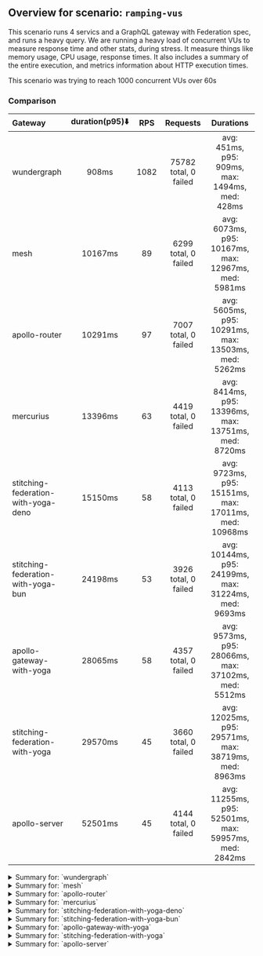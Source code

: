 ## Overview for scenario: `ramping-vus`


This scenario runs 4 servics and a GraphQL gateway with Federation spec, and runs a heavy query. We are running a heavy load of concurrent VUs to measure response time and other stats, during stress. It measure things like memory usage, CPU usage, response times. It also includes a summary of the entire execution, and metrics information about HTTP execution times.


This scenario was trying to reach 1000 concurrent VUs over 60s


### Comparison


| Gateway                             | duration(p95)⬇️ |  RPS  |       Requests        |                       Durations                       |
| :---------------------------------- | :-------------: | :---: | :-------------------: | :---------------------------------------------------: |
| wundergraph                         |      908ms      | 1082  | 75782 total, 0 failed |    avg: 451ms, p95: 909ms, max: 1494ms, med: 428ms    |
| mesh                                |     10167ms     |  89   | 6299 total, 0 failed  | avg: 6073ms, p95: 10167ms, max: 12967ms, med: 5981ms  |
| apollo-router                       |     10291ms     |  97   | 7007 total, 0 failed  | avg: 5605ms, p95: 10291ms, max: 13503ms, med: 5262ms  |
| mercurius                           |     13396ms     |  63   | 4419 total, 0 failed  | avg: 8414ms, p95: 13396ms, max: 13751ms, med: 8720ms  |
| stitching-federation-with-yoga-deno |     15150ms     |  58   | 4113 total, 0 failed  | avg: 9723ms, p95: 15151ms, max: 17011ms, med: 10968ms |
| stitching-federation-with-yoga-bun  |     24198ms     |  53   | 3926 total, 0 failed  | avg: 10144ms, p95: 24199ms, max: 31224ms, med: 9693ms |
| apollo-gateway-with-yoga            |     28065ms     |  58   | 4357 total, 0 failed  | avg: 9573ms, p95: 28066ms, max: 37102ms, med: 5512ms  |
| stitching-federation-with-yoga      |     29570ms     |  45   | 3660 total, 0 failed  | avg: 12025ms, p95: 29571ms, max: 38719ms, med: 8963ms |
| apollo-server                       |     52501ms     |  45   | 4144 total, 0 failed  | avg: 11255ms, p95: 52501ms, max: 59957ms, med: 2842ms |



<details>
  <summary>Summary for: `wundergraph`</summary>

  **K6 Output**




```
     ✓ response code was 200
     ✓ no_errors
     ✓ expected_result

     checks.........................: 100.00% ✓ 227346      ✗ 0     
     data_received..................: 368 MB  5.3 MB/s
     data_sent......................: 90 MB   1.3 MB/s
     http_req_blocked...............: avg=518µs    min=1µs    med=1.9µs    max=472.61ms p(90)=3.2µs    p(95)=4.5µs   
     http_req_connecting............: avg=508.17µs min=0s     med=0s       max=472.54ms p(90)=0s       p(95)=0s      
     http_req_duration..............: avg=451.4ms  min=4.47ms med=428.36ms max=1.49s    p(90)=807.7ms  p(95)=908.53ms
       { expected_response:true }...: avg=451.4ms  min=4.47ms med=428.36ms max=1.49s    p(90)=807.7ms  p(95)=908.53ms
     http_req_failed................: 0.00%   ✓ 0           ✗ 75782 
     http_req_receiving.............: avg=1.46ms   min=15.3µs med=34.2µs   max=481.88ms p(90)=170.9µs  p(95)=360.58µs
     http_req_sending...............: avg=638.8µs  min=6.5µs  med=10.8µs   max=261.93ms p(90)=25.5µs   p(95)=103µs   
     http_req_tls_handshaking.......: avg=0s       min=0s     med=0s       max=0s       p(90)=0s       p(95)=0s      
     http_req_waiting...............: avg=449.29ms min=4.41ms med=427.35ms max=1.49s    p(90)=804.92ms p(95)=904.59ms
     http_reqs......................: 75782   1082.509035/s
     iteration_duration.............: avg=454.78ms min=4.75ms med=430.27ms max=1.54s    p(90)=816.55ms p(95)=924.26ms
     iterations.....................: 75782   1082.509035/s
     vus............................: 7       min=7         max=991 
     vus_max........................: 1000    min=1000      max=1000
```


**Performance Overview**


<img src="https://imagedelivery.net/KYe9TScr4TldYHA48pczVg/208e9f97-6cbd-4f91-5469-2a2044117200/public" alt="Performance Overview" />


**HTTP Overview**


<img src="https://imagedelivery.net/KYe9TScr4TldYHA48pczVg/75779ce5-29d5-4059-50d7-9dbd89430600/public" alt="HTTP Overview" />


  </details>

<details>
  <summary>Summary for: `mesh`</summary>

  **K6 Output**




```
     ✓ response code was 200
     ✗ no_errors
      ↳  99% — ✓ 6282 / ✗ 17
     ✓ expected_result

     checks.........................: 99.91% ✓ 18880     ✗ 17    
     data_received..................: 32 MB  453 kB/s
     data_sent......................: 7.5 MB 107 kB/s
     http_req_blocked...............: avg=127.93µs min=1.1µs   med=2.2µs  max=25.35ms p(90)=391.81µs p(95)=440.39µs
     http_req_connecting............: avg=111.29µs min=0s      med=0s     max=25.27ms p(90)=327.61µs p(95)=371µs   
     http_req_duration..............: avg=6.07s    min=15.05ms med=5.98s  max=12.96s  p(90)=9.52s    p(95)=10.16s  
       { expected_response:true }...: avg=6.07s    min=15.05ms med=5.98s  max=12.96s  p(90)=9.52s    p(95)=10.16s  
     http_req_failed................: 0.00%  ✓ 0         ✗ 6299  
     http_req_receiving.............: avg=56.29µs  min=19.59µs med=47.7µs max=4.21ms  p(90)=78.2µs   p(95)=87.7µs  
     http_req_sending...............: avg=31.01µs  min=7.09µs  med=14µs   max=7.93ms  p(90)=61.51µs  p(95)=76.1µs  
     http_req_tls_handshaking.......: avg=0s       min=0s      med=0s     max=0s      p(90)=0s       p(95)=0s      
     http_req_waiting...............: avg=6.07s    min=14.96ms med=5.98s  max=12.96s  p(90)=9.52s    p(95)=10.16s  
     http_reqs......................: 6299   89.981462/s
     iteration_duration.............: avg=6.07s    min=15.44ms med=5.98s  max=12.96s  p(90)=9.52s    p(95)=10.16s  
     iterations.....................: 6299   89.981462/s
     vus............................: 6      min=6       max=1000
     vus_max........................: 1000   min=1000    max=1000
```


**Performance Overview**


<img src="https://imagedelivery.net/KYe9TScr4TldYHA48pczVg/29cdd49c-5ce2-49d9-4d52-ca1bbb996100/public" alt="Performance Overview" />


**HTTP Overview**


<img src="https://imagedelivery.net/KYe9TScr4TldYHA48pczVg/668b9cbb-e248-4cd2-c55d-36300e598a00/public" alt="HTTP Overview" />


  </details>

<details>
  <summary>Summary for: `apollo-router`</summary>

  **K6 Output**




```
     ✓ response code was 200
     ✗ no_errors
      ↳  99% — ✓ 7004 / ✗ 3
     ✓ expected_result

     checks.........................: 99.98% ✓ 21018     ✗ 3     
     data_received..................: 35 MB  483 kB/s
     data_sent......................: 8.3 MB 115 kB/s
     http_req_blocked...............: avg=95.47µs min=1.2µs    med=2.6µs  max=18.96ms p(90)=364.34µs p(95)=430.58µs
     http_req_connecting............: avg=83.67µs min=0s       med=0s     max=18.91ms p(90)=304.46µs p(95)=361.34µs
     http_req_duration..............: avg=5.6s    min=238.9ms  med=5.26s  max=13.5s   p(90)=9.41s    p(95)=10.29s  
       { expected_response:true }...: avg=5.6s    min=238.9ms  med=5.26s  max=13.5s   p(90)=9.41s    p(95)=10.29s  
     http_req_failed................: 0.00%  ✓ 0         ✗ 7007  
     http_req_receiving.............: avg=62.96µs min=21.6µs   med=57µs   max=1.57ms  p(90)=83.7µs   p(95)=93.4µs  
     http_req_sending...............: avg=33.89µs min=8.2µs    med=15.2µs max=3.18ms  p(90)=56.94µs  p(95)=70.5µs  
     http_req_tls_handshaking.......: avg=0s      min=0s       med=0s     max=0s      p(90)=0s       p(95)=0s      
     http_req_waiting...............: avg=5.6s    min=238.79ms med=5.26s  max=13.5s   p(90)=9.41s    p(95)=10.29s  
     http_reqs......................: 7007   97.025686/s
     iteration_duration.............: avg=5.6s    min=239.31ms med=5.26s  max=13.5s   p(90)=9.41s    p(95)=10.29s  
     iterations.....................: 7007   97.025686/s
     vus............................: 102    min=56      max=1000
     vus_max........................: 1000   min=1000    max=1000
```


**Performance Overview**


<img src="https://imagedelivery.net/KYe9TScr4TldYHA48pczVg/1b49f467-946e-44d9-cb12-130172196300/public" alt="Performance Overview" />


**HTTP Overview**


<img src="https://imagedelivery.net/KYe9TScr4TldYHA48pczVg/0601faa3-ca58-42a8-8363-4bdc990a7c00/public" alt="HTTP Overview" />


  </details>

<details>
  <summary>Summary for: `mercurius`</summary>

  **K6 Output**




```
     ✓ response code was 200
     ✓ no_errors
     ✓ expected_result

     checks.........................: 100.00% ✓ 13257     ✗ 0     
     data_received..................: 22 MB   318 kB/s
     data_sent......................: 5.2 MB  75 kB/s
     http_req_blocked...............: avg=148.96µs min=1.5µs   med=3.4µs  max=33.37ms p(90)=499.16µs p(95)=561.24µs
     http_req_connecting............: avg=125.09µs min=0s      med=0s     max=33.07ms p(90)=409.68µs p(95)=465.98µs
     http_req_duration..............: avg=8.41s    min=9.79ms  med=8.71s  max=13.75s  p(90)=13.08s   p(95)=13.39s  
       { expected_response:true }...: avg=8.41s    min=9.79ms  med=8.71s  max=13.75s  p(90)=13.08s   p(95)=13.39s  
     http_req_failed................: 0.00%   ✓ 0         ✗ 4419  
     http_req_receiving.............: avg=91.48µs  min=28µs    med=79.4µs max=5.29ms  p(90)=117.1µs  p(95)=138.51µs
     http_req_sending...............: avg=48.58µs  min=9.4µs   med=21.4µs max=13.61ms p(90)=85.5µs   p(95)=108.31µs
     http_req_tls_handshaking.......: avg=0s       min=0s      med=0s     max=0s      p(90)=0s       p(95)=0s      
     http_req_waiting...............: avg=8.41s    min=9.67ms  med=8.71s  max=13.75s  p(90)=13.08s   p(95)=13.39s  
     http_reqs......................: 4419    63.120466/s
     iteration_duration.............: avg=8.41s    min=10.39ms med=8.72s  max=13.75s  p(90)=13.08s   p(95)=13.39s  
     iterations.....................: 4419    63.120466/s
     vus............................: 7       min=7       max=1000
     vus_max........................: 1000    min=1000    max=1000
```


**Performance Overview**


<img src="https://imagedelivery.net/KYe9TScr4TldYHA48pczVg/ef68364e-fd09-4e2e-55ad-2cf9221a5700/public" alt="Performance Overview" />


**HTTP Overview**


<img src="https://imagedelivery.net/KYe9TScr4TldYHA48pczVg/9e2cab4f-a65b-4e90-d737-e4b4da8ad800/public" alt="HTTP Overview" />


  </details>

<details>
  <summary>Summary for: `stitching-federation-with-yoga-deno`</summary>

  **K6 Output**




```
     ✓ response code was 200
     ✗ no_errors
      ↳  99% — ✓ 4107 / ✗ 6
     ✗ expected_result
      ↳  99% — ✓ 4109 / ✗ 4

     checks.........................: 99.91% ✓ 12329     ✗ 10    
     data_received..................: 21 MB  291 kB/s
     data_sent......................: 4.9 MB 69 kB/s
     http_req_blocked...............: avg=183.75µs min=1µs    med=2.29µs max=16.57ms p(90)=411.98µs p(95)=465.31µs
     http_req_connecting............: avg=161.58µs min=0s     med=0s     max=16.53ms p(90)=341.8µs  p(95)=389.68µs
     http_req_duration..............: avg=9.72s    min=1.95s  med=10.96s max=17.01s  p(90)=14.87s   p(95)=15.15s  
       { expected_response:true }...: avg=9.72s    min=1.95s  med=10.96s max=17.01s  p(90)=14.87s   p(95)=15.15s  
     http_req_failed................: 0.00%  ✓ 0         ✗ 4113  
     http_req_receiving.............: avg=90.28µs  min=15.4µs med=39.7µs max=15.03ms p(90)=87.8µs   p(95)=117.78µs
     http_req_sending...............: avg=48.67µs  min=6.7µs  med=14.2µs max=11.34ms p(90)=72.68µs  p(95)=90.84µs 
     http_req_tls_handshaking.......: avg=0s       min=0s     med=0s     max=0s      p(90)=0s       p(95)=0s      
     http_req_waiting...............: avg=9.72s    min=1.95s  med=10.96s max=17.01s  p(90)=14.87s   p(95)=15.15s  
     http_reqs......................: 4113   58.039122/s
     iteration_duration.............: avg=9.72s    min=1.95s  med=10.96s max=17.01s  p(90)=14.87s   p(95)=15.15s  
     iterations.....................: 4113   58.039122/s
     vus............................: 186    min=57      max=1000
     vus_max........................: 1000   min=1000    max=1000
```


**Performance Overview**


<img src="https://imagedelivery.net/KYe9TScr4TldYHA48pczVg/d944a130-503d-427f-7a73-f2d5dd717c00/public" alt="Performance Overview" />


**HTTP Overview**


<img src="https://imagedelivery.net/KYe9TScr4TldYHA48pczVg/0c953c1d-984a-4ecf-2eda-49205eb5ac00/public" alt="HTTP Overview" />


  </details>

<details>
  <summary>Summary for: `stitching-federation-with-yoga-bun`</summary>

  **K6 Output**




```
     ✓ response code was 200
     ✓ no_errors
     ✓ expected_result

     checks.........................: 100.00% ✓ 11778     ✗ 0     
     data_received..................: 20 MB   268 kB/s
     data_sent......................: 4.7 MB  64 kB/s
     http_req_blocked...............: avg=616.01µs min=1.2µs  med=2.7µs   max=152.14ms p(90)=569.89µs p(95)=699.19µs
     http_req_connecting............: avg=372.84µs min=0s     med=0s      max=152.08ms p(90)=484.89µs p(95)=592.51µs
     http_req_duration..............: avg=10.14s   min=1.12s  med=9.69s   max=31.22s   p(90)=19.02s   p(95)=24.19s  
       { expected_response:true }...: avg=10.14s   min=1.12s  med=9.69s   max=31.22s   p(90)=19.02s   p(95)=24.19s  
     http_req_failed................: 0.00%   ✓ 0         ✗ 3926  
     http_req_receiving.............: avg=254.39µs min=21.4µs med=59.19µs max=95.41ms  p(90)=153.94µs p(95)=357.77µs
     http_req_sending...............: avg=265.39µs min=9.1µs  med=17.6µs  max=109.26ms p(90)=110.14µs p(95)=238.72µs
     http_req_tls_handshaking.......: avg=0s       min=0s     med=0s      max=0s       p(90)=0s       p(95)=0s      
     http_req_waiting...............: avg=10.14s   min=1.12s  med=9.69s   max=31.22s   p(90)=19.02s   p(95)=24.19s  
     http_reqs......................: 3926    53.863858/s
     iteration_duration.............: avg=10.14s   min=1.13s  med=9.69s   max=31.22s   p(90)=19.02s   p(95)=24.2s   
     iterations.....................: 3926    53.863858/s
     vus............................: 137     min=0       max=1000
     vus_max........................: 1000    min=868     max=1000
```


**Performance Overview**


<img src="https://imagedelivery.net/KYe9TScr4TldYHA48pczVg/daa3e032-5316-42ab-6875-a4877e74b900/public" alt="Performance Overview" />


**HTTP Overview**


<img src="https://imagedelivery.net/KYe9TScr4TldYHA48pczVg/78737f05-ca09-4bfa-3e8f-c07d7c0d0b00/public" alt="HTTP Overview" />


  </details>

<details>
  <summary>Summary for: `apollo-gateway-with-yoga`</summary>

  **K6 Output**




```
     ✓ response code was 200
     ✗ no_errors
      ↳  79% — ✓ 3480 / ✗ 877
     ✗ expected_result
      ↳  94% — ✓ 4109 / ✗ 248

     checks.........................: 91.39% ✓ 11946     ✗ 1125  
     data_received..................: 20 MB  273 kB/s
     data_sent......................: 5.2 MB 70 kB/s
     http_req_blocked...............: avg=147.11µs min=1.3µs    med=2.7µs  max=18.66ms p(90)=461.78µs p(95)=512.8µs 
     http_req_connecting............: avg=127.74µs min=0s       med=0s     max=18.57ms p(90)=388.98µs p(95)=436.86µs
     http_req_duration..............: avg=9.57s    min=102.18ms med=5.51s  max=37.1s   p(90)=21.92s   p(95)=28.06s  
       { expected_response:true }...: avg=9.57s    min=102.18ms med=5.51s  max=37.1s   p(90)=21.92s   p(95)=28.06s  
     http_req_failed................: 0.00%  ✓ 0         ✗ 4357  
     http_req_receiving.............: avg=65.38µs  min=16.7µs   med=58.5µs max=2.54ms  p(90)=89µs     p(95)=101.42µs
     http_req_sending...............: avg=42.17µs  min=9.5µs    med=17.6µs max=1.83ms  p(90)=77.7µs   p(95)=91.74µs 
     http_req_tls_handshaking.......: avg=0s       min=0s       med=0s     max=0s      p(90)=0s       p(95)=0s      
     http_req_waiting...............: avg=9.57s    min=102.08ms med=5.51s  max=37.1s   p(90)=21.92s   p(95)=28.06s  
     http_reqs......................: 4357   58.923773/s
     iteration_duration.............: avg=9.57s    min=102.58ms med=5.51s  max=37.1s   p(90)=21.92s   p(95)=28.06s  
     iterations.....................: 4357   58.923773/s
     vus............................: 197    min=54      max=1000
     vus_max........................: 1000   min=1000    max=1000
```


**Performance Overview**


<img src="https://imagedelivery.net/KYe9TScr4TldYHA48pczVg/c6e58d29-927a-4cd1-917c-3278ef228300/public" alt="Performance Overview" />


**HTTP Overview**


<img src="https://imagedelivery.net/KYe9TScr4TldYHA48pczVg/a5827ec2-7c24-431c-3bc3-6e1448ac5c00/public" alt="HTTP Overview" />


  </details>

<details>
  <summary>Summary for: `stitching-federation-with-yoga`</summary>

  **K6 Output**




```
     ✓ response code was 200
     ✗ no_errors
      ↳  66% — ✓ 2437 / ✗ 1223
     ✗ expected_result
      ↳  97% — ✓ 3569 / ✗ 91

     checks.........................: 88.03% ✓ 9666      ✗ 1314  
     data_received..................: 27 MB  332 kB/s
     data_sent......................: 4.3 MB 54 kB/s
     http_req_blocked...............: avg=187.99µs min=1.4µs  med=2.29µs max=13.64ms p(90)=419.83µs p(95)=462.5µs 
     http_req_connecting............: avg=167.76µs min=0s     med=0s     max=13.61ms p(90)=350.22µs p(95)=391.2µs 
     http_req_duration..............: avg=12.02s   min=1.27s  med=8.96s  max=38.71s  p(90)=24.04s   p(95)=29.57s  
       { expected_response:true }...: avg=12.02s   min=1.27s  med=8.96s  max=38.71s  p(90)=24.04s   p(95)=29.57s  
     http_req_failed................: 0.00%  ✓ 0         ✗ 3660  
     http_req_receiving.............: avg=66.89µs  min=21.1µs med=54.7µs max=6.11ms  p(90)=94.51µs  p(95)=126.44µs
     http_req_sending...............: avg=69.99µs  min=9µs    med=14.7µs max=11.46ms p(90)=69.7µs   p(95)=81.7µs  
     http_req_tls_handshaking.......: avg=0s       min=0s     med=0s     max=0s      p(90)=0s       p(95)=0s      
     http_req_waiting...............: avg=12.02s   min=1.25s  med=8.96s  max=38.71s  p(90)=24.04s   p(95)=29.57s  
     http_reqs......................: 3660   45.084616/s
     iteration_duration.............: avg=12.02s   min=1.27s  med=8.96s  max=38.71s  p(90)=24.04s   p(95)=29.57s  
     iterations.....................: 3660   45.084616/s
     vus............................: 69     min=56      max=1000
     vus_max........................: 1000   min=1000    max=1000
```


**Performance Overview**


<img src="https://imagedelivery.net/KYe9TScr4TldYHA48pczVg/f1081ab5-9a8f-427b-4ea7-cdcdbef7c000/public" alt="Performance Overview" />


**HTTP Overview**


<img src="https://imagedelivery.net/KYe9TScr4TldYHA48pczVg/02b83a88-0f24-460f-1948-ae92cc780c00/public" alt="HTTP Overview" />


  </details>

<details>
  <summary>Summary for: `apollo-server`</summary>

  **K6 Output**




```
     ✓ response code was 200
     ✗ no_errors
      ↳  99% — ✓ 4140 / ✗ 4
     ✓ expected_result

     checks.........................: 99.96% ✓ 12428     ✗ 4     
     data_received..................: 21 MB  232 kB/s
     data_sent......................: 4.9 MB 54 kB/s
     http_req_blocked...............: avg=140.87µs min=1.6µs   med=3.2µs  max=17.77ms p(90)=466.07µs p(95)=528.51µs
     http_req_connecting............: avg=115.59µs min=0s      med=0s     max=17.69ms p(90)=385.58µs p(95)=445.13µs
     http_req_duration..............: avg=11.25s   min=83.35ms med=2.84s  max=59.95s  p(90)=44.18s   p(95)=52.5s   
       { expected_response:true }...: avg=11.25s   min=83.35ms med=2.84s  max=59.95s  p(90)=44.18s   p(95)=52.5s   
     http_req_failed................: 0.00%  ✓ 0         ✗ 4144  
     http_req_receiving.............: avg=93.93µs  min=28.3µs  med=79.9µs max=3.91ms  p(90)=127.5µs  p(95)=151.5µs 
     http_req_sending...............: avg=52.3µs   min=9.4µs   med=19.5µs max=6.24ms  p(90)=81.5µs   p(95)=97.17µs 
     http_req_tls_handshaking.......: avg=0s       min=0s      med=0s     max=0s      p(90)=0s       p(95)=0s      
     http_req_waiting...............: avg=11.25s   min=83.27ms med=2.84s  max=59.95s  p(90)=44.18s   p(95)=52.5s   
     http_reqs......................: 4144   45.102073/s
     iteration_duration.............: avg=11.25s   min=83.68ms med=2.84s  max=59.95s  p(90)=44.18s   p(95)=52.5s   
     iterations.....................: 4144   45.102073/s
     vus............................: 4      min=4       max=1000
     vus_max........................: 1000   min=1000    max=1000
```


**Performance Overview**


<img src="https://imagedelivery.net/KYe9TScr4TldYHA48pczVg/3ac57982-b478-41f4-1f7b-48503d56ba00/public" alt="Performance Overview" />


**HTTP Overview**


<img src="https://imagedelivery.net/KYe9TScr4TldYHA48pczVg/1d0e13a7-0778-486e-fe68-b815f50eaf00/public" alt="HTTP Overview" />


  </details>